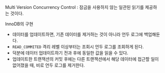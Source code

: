 Multi Version Concurrency Control
: 잠금을 사용하지 않는 일관된 읽기를 제공하는 것이다.

InnoDB의 구현
- 데이터를 업데이트하면, 기존 데이터를 제거하는 것이 아니라 언두 로그에 백업해둔다.
- `READ_COMMITED` 격리 레벨 이상부터는 조회시 언두 로그를 조회하게 된다.
- 덕분에 데이터 업데이트하기 전과 후에 동일한 값을 읽을 수 있다.
- 업데이트한 트랜잭션의 커밋 후에는 다른 트랜잭션에서 해당 데이터에 접근할 일이 없어졌을 때, 비로 언두 로그를 제거한다.